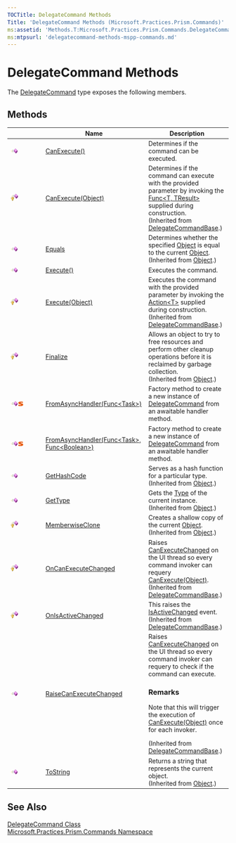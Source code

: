 ```yaml
---
TOCTitle: DelegateCommand Methods
Title: 'DelegateCommand Methods (Microsoft.Practices.Prism.Commands)'
ms:assetid: 'Methods.T:Microsoft.Practices.Prism.Commands.DelegateCommand'
ms:mtpsurl: 'delegatecommand-methods-mspp-commands.md'
---
```


# DelegateCommand Methods

The [DelegateCommand](/patterns-practices/reference/delegatecommand-class-mspp-commands) type exposes the following members.

## Methods

<table>
<colsgroup>
<col width="80">
<col>
<col>
</colsgroup>
<thead>
<tr class="header">
<th> </th>
<th>Name</th>
<th>Description</th>
</tr>
</thead>
<tbody>
<tr class="odd">
<td><img src="/patterns-practices/reference/images/public-method.gif" alt="Public method"/></td>
<td><a href="/patterns-practices/reference/delegatecommand-canexecute-method-mspp-commands" data-raw-source="[CanExecute()](/patterns-practices/reference/delegatecommand-canexecute-method-mspp-commands)">CanExecute()</a></td>
<td><div class="summary">
Determines if the command can be executed.
</div></td>
</tr>
<tr class="even">
<td><img src="/patterns-practices/reference/images/protmethod.gif" alt="Protected method"/></td>
<td><a href="/patterns-practices/reference/delegatecommandbase-canexecute-method-mspp-commands" data-raw-source="[CanExecute(Object)](/patterns-practices/reference/delegatecommandbase-canexecute-method-mspp-commands)">CanExecute(Object)</a></td>
<td><div class="summary">
Determines if the command can execute with the provided parameter by invoking the <a href="http://msdn.microsoft.com/en-us/library/bb549151" data-raw-source="[Func&amp;lt;T, TResult&amp;gt;](http://msdn.microsoft.com/en-us/library/bb549151)">Func&lt;T, TResult&gt;</a> supplied during construction.
</div>
(Inherited from <a href="/patterns-practices/reference/delegatecommandbase-class-mspp-commands" data-raw-source="[DelegateCommandBase](/patterns-practices/reference/delegatecommandbase-class-mspp-commands)">DelegateCommandBase</a>.)</td>
</tr>
<tr class="odd">
<td><img src="/patterns-practices/reference/images/public-method.gif" alt="Public method"/></td>
<td><a href="http://msdn.microsoft.com/en-us/library/bsc2ak47" data-raw-source="[Equals](http://msdn.microsoft.com/en-us/library/bsc2ak47)">Equals</a></td>
<td><div class="summary">
Determines whether the specified <a href="http://msdn.microsoft.com/en-us/library/e5kfa45b" data-raw-source="[Object](http://msdn.microsoft.com/en-us/library/e5kfa45b)">Object</a> is equal to the current <a href="http://msdn.microsoft.com/en-us/library/e5kfa45b" data-raw-source="[Object](http://msdn.microsoft.com/en-us/library/e5kfa45b)">Object</a>.
</div>
(Inherited from <a href="http://msdn.microsoft.com/en-us/library/e5kfa45b" data-raw-source="[Object](http://msdn.microsoft.com/en-us/library/e5kfa45b)">Object</a>.)</td>
</tr>
<tr class="even">
<td><img src="/patterns-practices/reference/images/public-method.gif" alt="Public method"/></td>
<td><a href="/patterns-practices/reference/delegatecommand-execute-method-mspp-commands" data-raw-source="[Execute()](/patterns-practices/reference/delegatecommand-execute-method-mspp-commands)">Execute()</a></td>
<td><div class="summary">
Executes the command.
</div></td>
</tr>
<tr class="odd">
<td><img src="/patterns-practices/reference/images/protmethod.gif" alt="Protected method"/></td>
<td><a href="/patterns-practices/reference/delegatecommandbase-execute-method-mspp-commands" data-raw-source="[Execute(Object)](/patterns-practices/reference/delegatecommandbase-execute-method-mspp-commands)">Execute(Object)</a></td>
<td><div class="summary">
Executes the command with the provided parameter by invoking the <a href="http://msdn.microsoft.com/en-us/library/018hxwa8" data-raw-source="[Action&amp;lt;T&amp;gt;](http://msdn.microsoft.com/en-us/library/018hxwa8)">Action&lt;T&gt;</a> supplied during construction.
</div>
(Inherited from <a href="/patterns-practices/reference/delegatecommandbase-class-mspp-commands" data-raw-source="[DelegateCommandBase](/patterns-practices/reference/delegatecommandbase-class-mspp-commands)">DelegateCommandBase</a>.)</td>
</tr>
<tr class="even">
<td><img src="/patterns-practices/reference/images/protmethod.gif" alt="Protected method"/></td>
<td><a href="http://msdn.microsoft.com/en-us/library/4k87zsw7" data-raw-source="[Finalize](http://msdn.microsoft.com/en-us/library/4k87zsw7)">Finalize</a></td>
<td><div class="summary">
Allows an object to try to free resources and perform other cleanup operations before it is reclaimed by garbage collection.
</div>
(Inherited from <a href="http://msdn.microsoft.com/en-us/library/e5kfa45b" data-raw-source="[Object](http://msdn.microsoft.com/en-us/library/e5kfa45b)">Object</a>.)</td>
</tr>
<tr class="odd">
<td><img src="/patterns-practices/reference/images/public-method.gif" alt="Public method"/><img src="/patterns-practices/reference/images/static-member.gif" alt="Static member"/></td>
<td><a href="/patterns-practices/reference/delegatecommand-fromasynchandler-method-func-task-mspp-commands" data-raw-source="[FromAsyncHandler(Func&amp;lt;Task&amp;gt;)](/patterns-practices/reference/delegatecommand-fromasynchandler-method-func-task-mspp-commands)">FromAsyncHandler(Func&lt;Task&gt;)</a></td>
<td><div class="summary">
Factory method to create a new instance of <a href="/patterns-practices/reference/delegatecommand-class-mspp-commands" data-raw-source="[DelegateCommand](/patterns-practices/reference/delegatecommand-class-mspp-commands)">DelegateCommand</a> from an awaitable handler method.
</div></td>
</tr>
<tr class="even">
<td><img src="/patterns-practices/reference/images/public-method.gif" alt="Public method"/><img src="/patterns-practices/reference/images/static-member.gif" alt="Static member"/></td>
<td><a href="/patterns-practices/reference/delegatecommand-fromasynchandler-method-func-task-func-boolean-mspp-commands" data-raw-source="[FromAsyncHandler(Func&amp;lt;Task&amp;gt;, Func&amp;lt;Boolean&amp;gt;)](/patterns-practices/reference/delegatecommand-fromasynchandler-method-func-task-func-boolean-mspp-commands)">FromAsyncHandler(Func&lt;Task&gt;, Func&lt;Boolean&gt;)</a></td>
<td><div class="summary">
Factory method to create a new instance of <a href="/patterns-practices/reference/delegatecommand-class-mspp-commands" data-raw-source="[DelegateCommand](/patterns-practices/reference/delegatecommand-class-mspp-commands)">DelegateCommand</a> from an awaitable handler method.
</div></td>
</tr>
<tr class="odd">
<td><img src="/patterns-practices/reference/images/public-method.gif" alt="Public method"/></td>
<td><a href="http://msdn.microsoft.com/en-us/library/zdee4b3y" data-raw-source="[GetHashCode](http://msdn.microsoft.com/en-us/library/zdee4b3y)">GetHashCode</a></td>
<td><div class="summary">
Serves as a hash function for a particular type.
</div>
(Inherited from <a href="http://msdn.microsoft.com/en-us/library/e5kfa45b" data-raw-source="[Object](http://msdn.microsoft.com/en-us/library/e5kfa45b)">Object</a>.)</td>
</tr>
<tr class="even">
<td><img src="/patterns-practices/reference/images/public-method.gif" alt="Public method"/></td>
<td><a href="http://msdn.microsoft.com/en-us/library/dfwy45w9" data-raw-source="[GetType](http://msdn.microsoft.com/en-us/library/dfwy45w9)">GetType</a></td>
<td><div class="summary">
Gets the <a href="http://msdn.microsoft.com/en-us/library/42892f65" data-raw-source="[Type](http://msdn.microsoft.com/en-us/library/42892f65)">Type</a> of the current instance.
</div>
(Inherited from <a href="http://msdn.microsoft.com/en-us/library/e5kfa45b" data-raw-source="[Object](http://msdn.microsoft.com/en-us/library/e5kfa45b)">Object</a>.)</td>
</tr>
<tr class="odd">
<td><img src="/patterns-practices/reference/images/protmethod.gif" alt="Protected method"/></td>
<td><a href="http://msdn.microsoft.com/en-us/library/57ctke0a" data-raw-source="[MemberwiseClone](http://msdn.microsoft.com/en-us/library/57ctke0a)">MemberwiseClone</a></td>
<td><div class="summary">
Creates a shallow copy of the current <a href="http://msdn.microsoft.com/en-us/library/e5kfa45b" data-raw-source="[Object](http://msdn.microsoft.com/en-us/library/e5kfa45b)">Object</a>.
</div>
(Inherited from <a href="http://msdn.microsoft.com/en-us/library/e5kfa45b" data-raw-source="[Object](http://msdn.microsoft.com/en-us/library/e5kfa45b)">Object</a>.)</td>
</tr>
<tr class="even">
<td><img src="/patterns-practices/reference/images/protmethod.gif" alt="Protected method"/></td>
<td><a href="/patterns-practices/reference/delegatecommandbase-oncanexecutechanged-method-mspp-commands" data-raw-source="[OnCanExecuteChanged](/patterns-practices/reference/delegatecommandbase-oncanexecutechanged-method-mspp-commands)">OnCanExecuteChanged</a></td>
<td><div class="summary">
Raises <a href="http://msdn.microsoft.com/en-us/library/ms523106" data-raw-source="[CanExecuteChanged](http://msdn.microsoft.com/en-us/library/ms523106)">CanExecuteChanged</a> on the UI thread so every command invoker can requery <a href="http://msdn.microsoft.com/en-us/library/ms604093" data-raw-source="[CanExecute(Object)](http://msdn.microsoft.com/en-us/library/ms604093)">CanExecute(Object)</a>.
</div>
(Inherited from <a href="/patterns-practices/reference/delegatecommandbase-class-mspp-commands" data-raw-source="[DelegateCommandBase](/patterns-practices/reference/delegatecommandbase-class-mspp-commands)">DelegateCommandBase</a>.)</td>
</tr>
<tr class="odd">
<td><img src="/patterns-practices/reference/images/protmethod.gif" alt="Protected method"/></td>
<td><a href="/patterns-practices/reference/delegatecommandbase-onisactivechanged-method-mspp-commands" data-raw-source="[OnIsActiveChanged](/patterns-practices/reference/delegatecommandbase-onisactivechanged-method-mspp-commands)">OnIsActiveChanged</a></td>
<td><div class="summary">
This raises the <a href="/patterns-practices/reference/delegatecommandbase-isactivechanged-event-mspp-commands" data-raw-source="[IsActiveChanged](/patterns-practices/reference/delegatecommandbase-isactivechanged-event-mspp-commands)">IsActiveChanged</a> event.
</div>
(Inherited from <a href="/patterns-practices/reference/delegatecommandbase-class-mspp-commands" data-raw-source="[DelegateCommandBase](/patterns-practices/reference/delegatecommandbase-class-mspp-commands)">DelegateCommandBase</a>.)</td>
</tr>
<tr class="even">
<td><img src="/patterns-practices/reference/images/public-method.gif" alt="Public method"/></td>
<td><a href="/patterns-practices/reference/delegatecommandbase-raisecanexecutechanged-method-mspp-commands" data-raw-source="[RaiseCanExecuteChanged](/patterns-practices/reference/delegatecommandbase-raisecanexecutechanged-method-mspp-commands)">RaiseCanExecuteChanged</a></td>
<td><div class="summary">
Raises <a href="/patterns-practices/reference/delegatecommandbase-canexecutechanged-event-mspp-commands" data-raw-source="[CanExecuteChanged](/patterns-practices/reference/delegatecommandbase-canexecutechanged-event-mspp-commands)">CanExecuteChanged</a> on the UI thread so every command invoker can requery to check if the command can execute.
<div>

<h3>Remarks</h3>

Note that this will trigger the execution of [CanExecute(Object)](/patterns-practices/reference/delegatecommandbase-canexecute-method-mspp-commands) once for each invoker.
</div>
</div>
(Inherited from <a href="/patterns-practices/reference/delegatecommandbase-class-mspp-commands" data-raw-source="[DelegateCommandBase](/patterns-practices/reference/delegatecommandbase-class-mspp-commands)">DelegateCommandBase</a>.)</td>
</tr>
<tr class="odd">
<td><img src="/patterns-practices/reference/images/public-method.gif" alt="Public method"/></td>
<td><a href="http://msdn.microsoft.com/en-us/library/7bxwbwt2" data-raw-source="[ToString](http://msdn.microsoft.com/en-us/library/7bxwbwt2)">ToString</a></td>
<td><div class="summary">
Returns a string that represents the current object.
</div>
(Inherited from <a href="http://msdn.microsoft.com/en-us/library/e5kfa45b" data-raw-source="[Object](http://msdn.microsoft.com/en-us/library/e5kfa45b)">Object</a>.)</td>
</tr>
</tbody>
</table>

## See Also

[DelegateCommand Class](/patterns-practices/reference/delegatecommand-class-mspp-commands)  
[Microsoft.Practices.Prism.Commands Namespace](/patterns-practices/reference/mspp-commands-namespace)